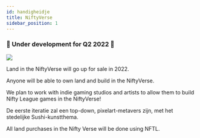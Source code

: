 ```yaml
---
id: handigheidje
title: NiftyVerse
sidebar_position: 1
---
```


### 🚧 Under development for Q2 2022 🚧

![](/img/niftyverse-snarfy.gif)

Land in the NiftyVerse will go up for sale in 2022.

Anyone will be able to own land and build in the NiftyVerse.

We plan to work with indie gaming studios and artists to allow them to build Nifty League games in the NiftyVerse!

De eerste iteratie zal een top-down, pixelart-metavers zijn, met het stedelijke Sushi-kunstthema.

All land purchases in the Nifty Verse will be done using NFTL.
